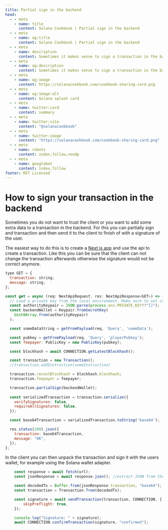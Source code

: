 ```yaml
---
title: Partial sign in the backend
head:
  - - meta
    - name: title
      content: Solana Cookbook | Partial sign in the backend
  - - meta
    - name: og:title
      content: Solana Cookbook | Partial sign in the backend
  - - meta
    - name: description
      content: Sometimes it makes sense to sign a transaction in the backend for security
  - - meta
    - name: og:description
      content: Sometimes it makes sense to sign a transaction in the backend for security
  - - meta
    - name: og:image
      content: https://solanacookbook.com/cookbook-sharing-card.png
  - - meta
    - name: og:image:alt
      content: Solana splash card
  - - meta
    - name: twitter:card
      content: summary
  - - meta
    - name: twitter:site
      content: "@solanacookbook"
  - - meta
    - name: twitter:image
      content: "https://solanacookbook.com/cookbook-sharing-card.png"
  - - meta
    - name: robots
      content: index,follow,noodp
  - - meta
    - name: googlebot
      content: index,follow
footer: MIT Licensed
---
```

# How to sign your transaction in the backend

Sometimes you do not want to trust the client or you want to add some extra data to a transaction in the backend. 
For this you can partially sign and transaction and then send it to the client to finish of with a signature of the user. 

The easiest way to do this is to create a [Next js app](https://nextjs.org/learn/basics/create-nextjs-app) and use the api to create a transaction. 
Like this you can be sure that the client can not change the transaction afterwards otherwise the signature would not be correct anymore.

```js 
type GET = {
  transaction: string;
  message: string;
};

const get = async (req: NextApiRequest, res: NextApiResponse<GET>) => {
  // Load a private key from the local environment. Make sure to not commit the key to your repository! 
  const authorityKeypair = JSON.parse(process.env.PRIVATE_KEY??"[]");
  const backendWallet = Keypair.fromSecretKey(
    Uint8Array.from(authorityKeypair)
  );

  const someDataString = getFromPayload(req, 'Query', 'someData');

  const pubkey = getFromPayload(req, 'Query', 'playerPubkey');
  const feepayer: PublicKey = new PublicKey(pubkey);

  const blockhash = await CONNECTION.getLatestBlockhash();

  const transaction = new Transaction();
  //transaction.addInstruction(someInstruction)

  transaction.recentBlockhash = blockhash.blockhash;
  transaction.feepayer = feepayer;

  transaction.partialSign(backendWallet);
  
  const serializedTransaction = transaction.serialize({
    verifySignatures: false,
    requireAllSignatures: false,
  });

  const base64Transaction = serializedTransaction.toString('base64');

  res.status(200).json({
    transaction: base64Transaction,
    message: "OK",
  });
};
```

In the client you can then unpack the transaction and sign it with the users wallet, for example using the Solana wallet adapter.

```js 
    const response = await fetch(url);
    const jsonResponse = await response.json(); //extract JSON from the http response

    const decodedTx = Buffer.from(jsonResponse.transaction, "base64");
    const transaction = Transaction.from(decodedTx);

    const signature = await sendTransaction(transaction, CONNECTION, {
        skipPreflight: true,
    });

    console.log("Signature: " + signature);
    await CONNECTION.confirmTransaction(signature, "confirmed");
```
